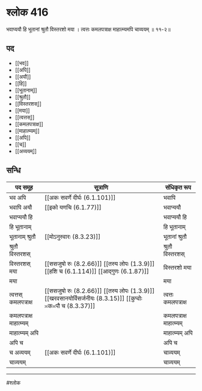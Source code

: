 # श्लोक 416

भवाप्ययौ हि भूतानां श्रुतौ विस्तरशो मया ।
त्वत्तः कमलपत्राक्ष माहात्म्यमपि चाव्ययम् ॥ ११-२॥


## पद 

- [[भव]]
- [[अपि]]
- [[अयौ]]
- [[हि]]
- [[भूतानाम्]]
- [[श्रुतौ]]
- [[विस्तरशस्]]
- [[मया]]
- [[त्वत्तस्]]
- [[कमलपत्राक्ष]]
- [[माहात्म्यम्]]
- [[अपि]]
- [[च]]
- [[अव्ययम्]]

## सन्धि

| पद समूह | सूत्राणि | संधिकृत रूप |
| ----- | ----- | ----- |
| भव अपि |  [[अकः सवर्णे दीर्घः (6.1.101)]] | भवापि |
| भवापि अयौ |  [[इको यणचि (6.1.77)]] | भवाप्ययौ |
| भवाप्ययौ हि |  | भवाप्ययौ हि |
| हि भूतानाम् |  | हि भूतानाम् |
| भूतानाम् श्रुतौ |  [[मोऽनुस्वारः (8.3.23)]] | भूतानां श्रुतौ |
| श्रुतौ विस्तरशस् |  | श्रुतौ विस्तरशस् |
| विस्तरशस् मया |  [[ससजुषो रुः (8.2.66)]] [[तस्य लोपः (1.3.9)]] [[हशि च (6.1.114)]] [[आद्गुणः (6.1.87)]] | विस्तरशो मया |
| मया |  | मया |
| त्वत्तस् कमलपत्राक्ष |  [[ससजुषो रुः (8.2.66)]] [[तस्य लोपः (1.3.9)]] [[खरवसानयोर्विसर्जनीयः (8.3.15)]] [[कुप्वोः ≍क≍पौ च (8.3.37)]] | त्वत्तः कमलपत्राक्ष |
| कमलपत्राक्ष माहात्म्यम् |  | कमलपत्राक्ष माहात्म्यम् |
| माहात्म्यम् अपि |  | माहात्म्यम् अपि |
| अपि च |  | अपि च |
| च अव्ययम् |  [[अकः सवर्णे दीर्घः (6.1.101)]] | चाव्ययम् |
| चाव्ययम् |  | चाव्ययम् |


---

#श्लोक